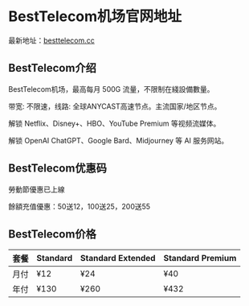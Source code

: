 # BestTelecom机场官网地址

最新地址：[besttelecom.cc](https://dashboard.besttelecom.cc/#/register?code=45sIsXRa)

## BestTelecom介绍

BestTelecom机场，最高每月 500G 流量，不限制在綫設備數量。

带宽: 不限速，线路: 全球ANYCAST高速节点。主流国家/地区节点。

解锁 Netflix、Disney+、HBO、YouTube Premium 等视频流媒体。

解锁 OpenAI ChatGPT、Google Bard、Midjourney 等 AI 服务网站。

## BestTelecom优惠码

勞動節優惠已上線

餘額充值優惠：50送12，100送25，200送55

## BestTelecom价格

|套餐|Standard|Standard Extended|Standard Premium|
|----|----|----|----|
|月付|¥12|¥24|¥40|
|年付|¥130|¥260|¥432|

